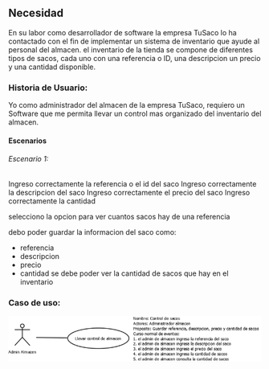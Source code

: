 ## Necesidad

En su labor como desarrollador de software la empresa TuSaco lo ha contactado con el fin de implementar un sistema de inventario que ayude al personal del almacen. el inventario de la tienda se compone de diferentes tipos de sacos, cada uno con una referencia o ID, una descripcion un precio y una cantidad disponible.

### Historia de Usuario:
Yo como administrador del almacen de la empresa TuSaco, requiero un Software que me permita llevar un control mas organizado del inventario del almacen.

#### Escenarios
###### Escenario 1:
Ingreso correctamente la referencia o el id del saco
Ingreso correctamente la descripcion del saco
Ingreso correctamente el precio del saco
Ingreso correctamente la cantidad

selecciono la opcion para ver cuantos sacos hay de una referencia

debo poder guardar la informacion del saco como:
- referencia
- descripcion
- precio
- cantidad
se debe poder ver la cantidad de sacos que hay en el inventario

### Caso de uso:
![Caso de uso](https://github.com/emancerar/TiendaSacos.io/blob/6b087e5a6d089b7836c1f8dbbd508126832890f3/Casos%20de%20uso.png)

